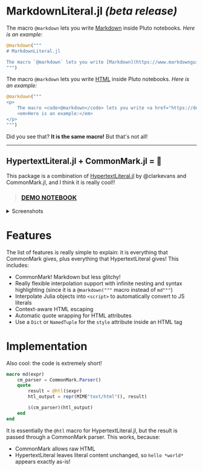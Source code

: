 # MarkdownLiteral.jl *(beta release)*

The macro `@markdown` lets you write [Markdown](https://www.markdownguide.org/getting-started/) inside Pluto notebooks. *Here is an example:*

```julia
@markdown("""
# MarkdownLiteral.jl

The macro `@markdown` lets you write [Markdown](https://www.markdownguide.org/getting-started/) inside Pluto notebooks. *Here is an example:*
""")
```

The macro `@markdown` lets you write [HTML](https://developer.mozilla.org/docs/Web/HTML) inside Pluto notebooks. *Here is an example:*

```julia
@markdown("""
<p>
	The macro <code>@markdown</code> lets you write <a href="https://developer.mozilla.org/docs/Web/HTML">HTML</a> inside Pluto notebooks.
	<em>Here is an example:</em>
</p>
""")
```

Did you see that? **It is the same macro!** But that's not all!

---

## HypertextLiteral.jl + CommonMark.jl = 🤯

This package is a combination of [HypertextLiteral.jl](https://github.com/MechanicalRabbit/HypertextLiteral.jl) by @clarkevans and CommonMark.jl, and I think it is really cool!!

> ### [DEMO NOTEBOOK](https://htmlview.glitch.me/?https://gist.github.com/fonsp/29015dc6fd9438cd164a51fe3bef117d)

<details><summary>Screenshots</summary>

![Schermafbeelding 2021-12-16 om 13 17 09](https://user-images.githubusercontent.com/6933510/146370539-3c6245f7-c171-45d7-928d-083212569de8.png)

![Schermafbeelding 2021-12-16 om 13 15 48](https://user-images.githubusercontent.com/6933510/146370562-6636c73b-61a1-40d8-93c2-b631ba95af98.png)

</details>

# Features
The list of features is really simple to explain: it is everything that CommonMark gives, plus everything that HypertextLiteral gives! This includes:
- CommonMark! Markdown but less glitchy!
- Really flexible interpolation support with infinite nesting and syntax highlighting (since it is a `@markdown("""` macro instead of `md"""`)
- Interpolate Julia objects into `<script>` to automatically convert to JS literals
- Context-aware HTML escaping
- Automatic quote wrapping for HTML attributes
- Use a `Dict` or `NamedTuple` for the `style` attribute inside an HTML tag

# Implementation

Also cool: the code is extremely short!
```julia
macro md(expr)
	cm_parser = CommonMark.Parser()
	quote
		result = @htl($expr)
		htl_output = repr(MIME"text/html"(), result)

		$(cm_parser)(htl_output)
	end
end
```

It is essentially the `@htl` macro for HypertextLiteral.jl, but the result is passed through a CommonMark parser. This works, because:
- CommonMark allows raw HTML
- HypertextLiteral leaves literal content unchanged, so `hello *world*` appears exactly as-is!